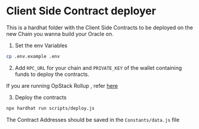 # Client Side Contract deployer

This is a hardhat folder with the Client Side Contracts to be deployed on the new Chain you wanna build your Oracle on.

1. Set the env Variables

```bash
cp .env.example .env
```

2. Add `RPC_URL` for your chain and `PRIVATE_KEY` of the wallet containing funds to deploy the contracts.

If you are running OpStack Rollup , refer [here](https://stack.optimism.io/docs/build/getting-started/#use-your-rollup)

3. Deploy the contracts

```bash
npx hardhat run scripts/deploy.js
```

The Contract Addresses should be saved in the `Constants/data.js` file
